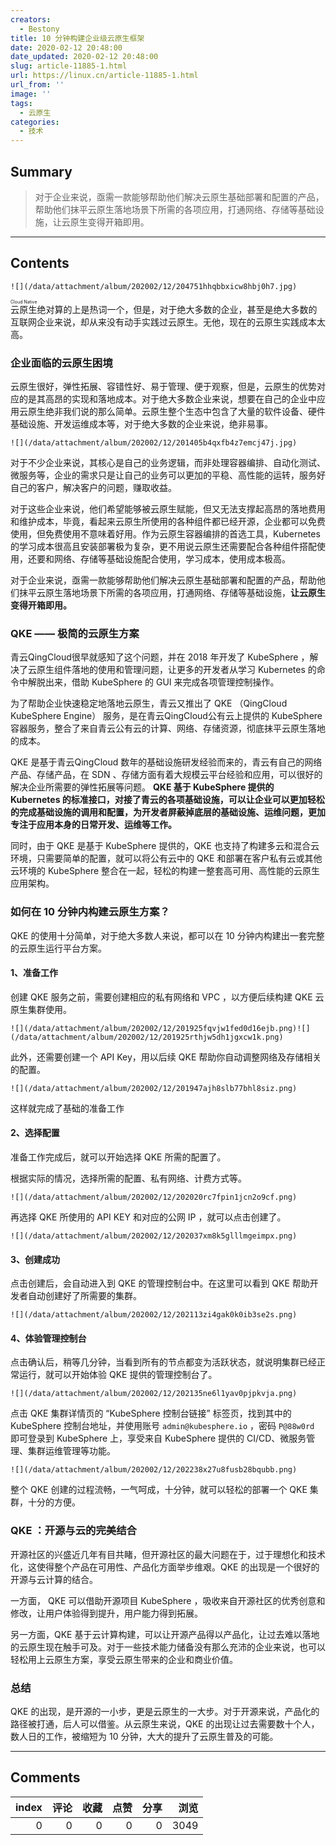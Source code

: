 ```yaml
---
creators:
  - Bestony
title: 10 分钟构建企业级云原生框架
date: 2020-02-12 20:48:00
date_updated: 2020-02-12 20:48:00
slug: article-11885-1.html
url: https://linux.cn/article-11885-1.html
url_from: ''
image: ''
tags:
  - 云原生
categories:
  - 技术
---
```


## Summary

> 对于企业来说，亟需一款能够帮助他们解决云原生基础部署和配置的产品，帮助他们抹平云原生落地场景下所需的各项应用，打通网络、存储等基础设施，让云原生变得开箱即用。

***

<!-- more -->

## Contents

`![](/data/attachment/album/202002/12/204751hhqbbxicw8hbj0h7.jpg)`

<ruby> 云原生 <rp>  （ </rp> <rt>  Cloud Native </rt> <rp>  ） </rp></ruby> 绝对算的上是热词一个，但是，对于绝大多数的企业，甚至是绝大多数的互联网企业来说，却从来没有动手实践过云原生。无他，现在的云原生实践成本太高。

### 企业面临的云原生困境

云原生很好，弹性拓展、容错性好、易于管理、便于观察，但是，云原生的优势对应的是其高昂的实现和落地成本。对于绝大多数企业来说，想要在自己的企业中应用云原生绝非我们说的那么简单。云原生整个生态中包含了大量的软件设备、硬件基础设施、开发运维成本等，对于绝大多数的企业来说，绝非易事。

`![](/data/attachment/album/202002/12/201405b4qxfb4z7emcj47j.jpg)`

对于不少企业来说，其核心是自己的业务逻辑，而非处理容器编排、自动化测试、微服务等，企业的需求只是让自己的业务可以更加的平稳、高性能的运转，服务好自己的客户，解决客户的问题，赚取收益。

对于这些企业来说，他们希望能够被云原生赋能，但又无法支撑起高昂的落地费用和维护成本，毕竟，看起来云原生所使用的各种组件都已经开源，企业都可以免费使用，但免费使用不意味着好用。作为云原生容器编排的首选工具，Kubernetes 的学习成本很高且安装部署极为复杂，更不用说云原生还需要配合各种组件搭配使用，还要和网络、存储等基础设施配合使用，学习成本，使用成本极高。

对于企业来说，亟需一款能够帮助他们解决云原生基础部署和配置的产品，帮助他们抹平云原生落地场景下所需的各项应用，打通网络、存储等基础设施，**让云原生变得开箱即用。**

### QKE —— 极简的云原生方案

青云QingCloud很早就感知了这个问题，并在 2018 年开发了 KubeSphere ，解决了云原生组件落地的使用和管理问题，让更多的开发者从学习 Kubernetes 的命令中解脱出来，借助 KubeSphere 的 GUI 来完成各项管理控制操作。

为了帮助企业快速稳定地落地云原生，青云又推出了 QKE （QingCloud KubeSphere Engine） 服务，是在青云QingCloud公有云上提供的 KubeSphere 容器服务，整合了来自青云公有云的计算、网络、存储资源，彻底抹平云原生落地的成本。

QKE 是基于青云QingCloud 数年的基础设施研发经验而来的，青云有自己的网络产品、存储产品，在 SDN 、存储方面有着大规模云平台经验和应用，可以很好的解决企业所需要的弹性拓展等问题。 **QKE 基于 KubeSphere 提供的 Kubernetes 的标准接口，对接了青云的各项基础设施，可以让企业可以更加轻松的完成基础设施的调用和配置，为开发者屏蔽掉底层的基础设施、运维问题，更加专注于应用本身的日常开发、运维等工作。**

同时，由于 QKE 是基于 KubeSphere 提供的，QKE 也支持了构建多云和混合云环境，只需要简单的配置，就可以将公有云中的 QKE 和部署在客户私有云或其他云环境的 KubeSphere 整合在一起，轻松的构建一整套高可用、高性能的云原生应用架构。

### 如何在 10 分钟内构建云原生方案？

QKE 的使用十分简单，对于绝大多数人来说，都可以在 10 分钟内构建出一套完整的云原生运行平台方案。

#### 1、准备工作

创建 QKE 服务之前，需要创建相应的私有网络和 VPC ，以方便后续构建 QKE 云原生集群使用。

`![](/data/attachment/album/202002/12/201925fqvjw1fed0d16ejb.png)![](/data/attachment/album/202002/12/201925rthjw5dh1jgxcw1k.png)`

此外，还需要创建一个 API Key，用以后续 QKE 帮助你自动调整网络及存储相关的配置。

`![](/data/attachment/album/202002/12/201947ajh8slb77bhl8siz.png)`

这样就完成了基础的准备工作

#### 2、选择配置

准备工作完成后，就可以开始选择 QKE 所需的配置了。

根据实际的情况，选择所需的配置、私有网络、计费方式等。

`![](/data/attachment/album/202002/12/202020rc7fpin1jcn2o9cf.png)`

再选择 QKE 所使用的 API KEY 和对应的公网 IP ，就可以点击创建了。

`![](/data/attachment/album/202002/12/202037xm8k5glllmgeimpx.png)`

#### 3、创建成功

点击创建后，会自动进入到 QKE 的管理控制台中。在这里可以看到 QKE 帮助开发者自动创建好了所需要的集群。

`![](/data/attachment/album/202002/12/202113zi4gak0k0ib3se2s.png)`

#### 4、体验管理控制台

点击确认后，稍等几分钟，当看到所有的节点都变为活跃状态，就说明集群已经正常运行，就可以开始体验 QKE 提供的管理控制台了。

`![](/data/attachment/album/202002/12/202135ne6l1yav0pjpkvja.png)`

点击 QKE 集群详情页的 “KubeSphere 控制台链接” 标签页，找到其中的 KubeSphere 控制台地址，并使用账号 `admin@kubesphere.io` ，密码 `P@88w0rd` 即可登录到 KubeSphere 上，享受来自 KubeSphere 提供的 CI/CD、微服务管理、集群运维管理等功能。

`![](/data/attachment/album/202002/12/202238x27u8fusb28bqubb.png)`

整个 QKE 创建的过程流畅，一气呵成，十分钟，就可以轻松的部署一个 QKE 集群，十分的方便。

### QKE ：开源与云的完美结合

开源社区的兴盛近几年有目共睹，但开源社区的最大问题在于，过于理想化和技术化，这使得整个产品在可用性、产品化方面举步维艰。QKE 的出现是一个很好的开源与云计算的结合。

一方面， QKE 可以借助开源项目 KubeSphere ，吸收来自开源社区的优秀创意和修改，让用户体验得到提升，用户能力得到拓展。

另一方面，QKE 基于云计算构建，可以让开源产品得以产品化，让过去难以落地的云原生现在触手可及。对于一些技术能力储备没有那么充沛的企业来说，也可以轻松用上云原生方案，享受云原生带来的企业和商业价值。

### 总结

QKE 的出现，是开源的一小步，更是云原生的一大步。对于开源来说，产品化的路径被打通，后人可以借鉴。从云原生来说，QKE 的出现让过去需要数十个人，数人日的工作，被缩短为 10 分钟，大大的提升了云原生普及的可能。

***

## Comments


|   index |   评论 |   收藏 |   点赞 |   分享 |   浏览 |
|--------:|-------:|-------:|-------:|-------:|-------:|
|       0 |      0 |      0 |      0 |      0 |   3049 |
